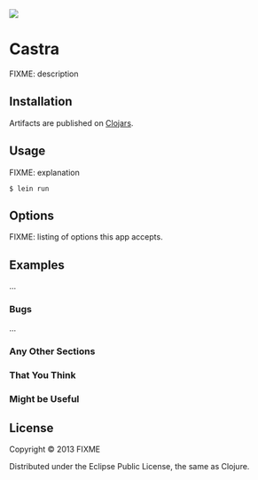<img src="https://raw.github.com/tailrecursion/castra/master/img/Masada.png">

# Castra

FIXME: description

## Installation

Artifacts are published on [Clojars](http://clojars.org/tailrecursion/castra).

## Usage

FIXME: explanation

    $ lein run

## Options

FIXME: listing of options this app accepts.

## Examples

...

### Bugs

...

### Any Other Sections
### That You Think
### Might be Useful

## License

Copyright © 2013 FIXME

Distributed under the Eclipse Public License, the same as Clojure.
